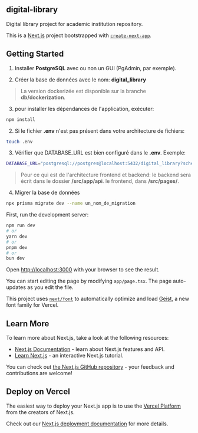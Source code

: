 ## digital-library
Digital library project for academic institution repository. 

This is a [Next.js](https://nextjs.org) project bootstrapped with [`create-next-app`](https://nextjs.org/docs/app/api-reference/cli/create-next-app).

## Getting Started

1. Installer **PostgreSQL** avec ou non un GUI (PgAdmin, par exemple).

2. Créer la base de données avec le nom: **digital_library**
> La version dockerizée est disponible sur la branche **db/dockerization**.

3. pour installer les dépendances de l'application, exécuter:
```bash
npm install
```
2. Si le fichier **.env** n'est pas présent dans votre architecture de fichiers:
```bash
touch .env
```
3. Vérifier que DATABASE_URL est bien configuré dans le **.env**. Exemple:
```bash
DATABASE_URL="postgresql://postgres@localhost:5432/digital_library?schema=public"
```
> Pour ce qui est de l'architecture frontend et backend:
> le backend sera écrit dans le dossier __/src/app/api__.
> le frontend, dans __/src/pages/__.

4. Migrer la base de données
```bash
npx prisma migrate dev --name un_nom_de_migration
```

<!-- 4. pour générer la configuration prisma exécuter la commande :
```bash
yarn db:generate
```

5. pour exéVcuter les fichiers de migration prisma dans une bdd sqlite, exécuter la commande:
```bash
yarn db:migrate
```


7. lancer le projet avec la commande : 
```bash
yarn serve
``` -->

First, run the development server:

```bash
npm run dev
# or
yarn dev
# or
pnpm dev
# or
bun dev
```

Open [http://localhost:3000](http://localhost:3000) with your browser to see the result.

You can start editing the page by modifying `app/page.tsx`. The page auto-updates as you edit the file.

This project uses [`next/font`](https://nextjs.org/docs/app/building-your-application/optimizing/fonts) to automatically optimize and load [Geist](https://vercel.com/font), a new font family for Vercel.

## Learn More

To learn more about Next.js, take a look at the following resources:

- [Next.js Documentation](https://nextjs.org/docs) - learn about Next.js features and API.
- [Learn Next.js](https://nextjs.org/learn) - an interactive Next.js tutorial.

You can check out [the Next.js GitHub repository](https://github.com/vercel/next.js) - your feedback and contributions are welcome!

## Deploy on Vercel

The easiest way to deploy your Next.js app is to use the [Vercel Platform](https://vercel.com/new?utm_medium=default-template&filter=next.js&utm_source=create-next-app&utm_campaign=create-next-app-readme) from the creators of Next.js.

Check out our [Next.js deployment documentation](https://nextjs.org/docs/app/building-your-application/deploying) for more details.
